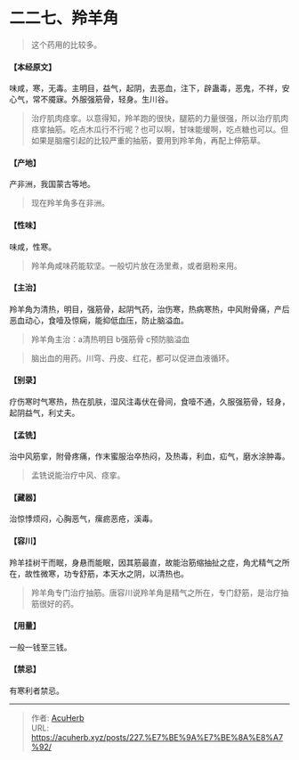 # 二二七、羚羊角


> 这个药用的比较多。

#### 【本经原文】
味咸，寒，无毒。主明目，益气，起阴，去恶血，注下，辟蛊毒，恶鬼，不祥，安心气，常不魇寐。外服强筋骨，轻身。生川谷。

> 治疗肌肉痉挛。以意得知，羚羊跑的很快，腿筋的力量很强，所以治疗肌肉痉挛抽筋。吃点木瓜行不行呢？也可以啊，甘味能缓啊，吃点糖也可以。但如果是脑瘤引起的比较严重的抽筋，要用到羚羊角，再配上伸筋草。

#### 【产地】
产非洲，我国蒙古等地。

> 现在羚羊角多在非洲。

#### 【性味】
味咸，性寒。

> 羚羊角咸味药能软坚。一般切片放在汤里煮，或者磨粉来用。

#### 【主治】
羚羊角为清热，明目，强筋骨，起阴气药，治伤寒，热病寒热，中风附骨痛，产后恶血动心，食噎及惊痫，能抑低血压，防止脑溢血。

> 羚羊角主治：a清热明目 b强筋骨 c预防脑溢血

> 脑出血的用药。川穹、丹皮、红花，都可以促进血液循环。

#### 【别录】
疗伤寒时气寒热，热在肌肤，湿风注毒伏在骨间，食噎不通，久服强筋骨，轻身，起阴益气，利丈夫。
#### 【孟铣】
治中风筋挛，附骨疼痛，作末蜜服治卒热闷，及热毒，利血，疝气，磨水涂肿毒。

> 孟铣说能治疗中风、痉挛。

#### 【藏器】
治惊悸烦闷，心胸恶气，瘰疬恶疮，溪毒。
#### 【容川】
羚羊挂树干而眠，身悬而能眠，因其筋最直，故能治筋缩抽扯之症，角尤精气之所在，故性微寒，功专舒筋，本天水之阴，以清热也。

> 羚羊角专门治疗抽筋。唐容川说羚羊角是精气之所在，专门舒筋，是治疗抽筋很好的药。

#### 【用量】
一般一钱至三钱。
#### 【禁忌】
有寒利者禁忌。

---

> 作者: [AcuHerb](https://acuherb.xyz)  
> URL: https://acuherb.xyz/posts/227.%E7%BE%9A%E7%BE%8A%E8%A7%92/  


